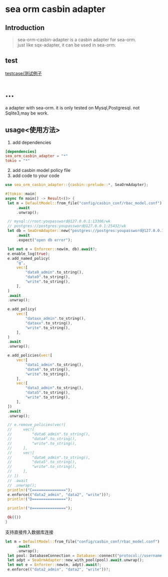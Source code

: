 # sea orm casbin adapter

## Introduction
> sea-orm-casbin-adapter is a casbin adapter for sea-orm.  
> just like sqx-adapter, it can be used in sea-orm.

## test

[testcase/测试例子](https://github.com/lingdu1234/sea_orm_casbin_adapter/blob/main/tests/test.md)

# ...
a adapter with sea-orm. it is only tested on Mysql,Postgresql. not Sqlite3,may be work.

## usage<使用方法>
1.  add dependencies
```toml
[dependencies]
sea_orm_casbin_adapter = "*"
tokio = "*"
```
2.  add casbin model policy file
3.  add code to your code
   ```rust
   use sea_orm_casbin_adapter::{casbin::prelude::*, SeaOrmAdapter};
   
#[tokio::main]
async fn main() -> Result<()> {
    let m = DefaultModel::from_file("config/casbin_conf/rbac_model.conf")
        .await
        .unwrap();

    // mysql://root:youpassword@127.0.0.1:13306/wk
    // postgres://postgres:youpassword@127.0.0.1:25432/wk
    let db = SeaOrmAdapter::new("postgres://postgres:youpassword@127.0.0.1:25432/wk")
        .await
        .expect("open db error");

    let mut e = Enforcer::new(m, db).await?;
    e.enable_log(true);
    e.add_named_policy(
        "g",
        vec![
            "data9_admin".to_string(),
            "data9".to_string(),
            "write".to_string(),
        ],
    )
    .await
    .unwrap();

    e.add_policy(
        vec![
            "dataxx_admin".to_string(),
            "dataxx".to_string(),
            "write".to_string(),
        ],
    )
    .await
    .unwrap();

    e.add_policies(vec![
        vec![
            "data1_admin".to_string(),
            "data4".to_string(),
            "write".to_string(),
        ],
        vec![
            "data3_admin".to_string(),
            "data5".to_string(),
            "write".to_string(),
        ],
    ])
    .await
    .unwrap();

    // e.remove_policies(vec![
    //     vec![
    //         "data6_admin".to_string(),
    //         "data4".to_string(),
    //         "write".to_string(),
    //     ],
    //     vec![
    //         "data6_admin".to_string(),
    //         "data5".to_string(),
    //         "write".to_string(),
    //     ],
    // ])
    // .await
    // .unwrap();
    println!("C===============");
    e.enforce(("data2_admin", "data2", "write"))?;
    println!("D===============");

    println!("e===============");

    Ok(())
}

   ```

   支持直接传入数据库连接
   ```rust
   let m = DefaultModel::from_file("config/casbin_conf/rbac_model.conf")
        .await
        .unwrap();
    let pool: DatabaseConnection = Database::connect("protocol://username:password@host/database").await?;
    let adpt = SeaOrmAdapter::new_with_pool(pool).await.unwrap();
    let mut e = Enforcer::new(m, adpt).await?;
    e.enforce(("data2_admin", "data2", "write"))?;

   ```

